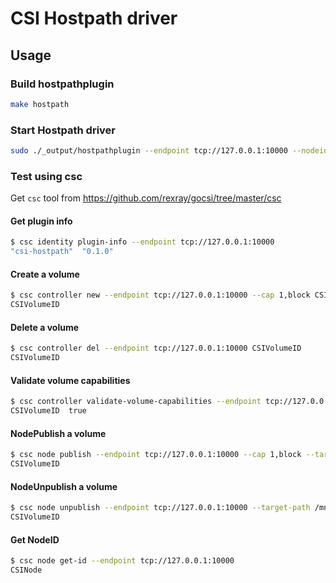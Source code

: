# CSI Hostpath driver

## Usage

### Build hostpathplugin

```bash
make hostpath
```

### Start Hostpath driver

```bash
sudo ./_output/hostpathplugin --endpoint tcp://127.0.0.1:10000 --nodeid CSINode -v=5
```

### Test using csc

Get ```csc``` tool from <https://github.com/rexray/gocsi/tree/master/csc>

#### Get plugin info

```bash
$ csc identity plugin-info --endpoint tcp://127.0.0.1:10000
"csi-hostpath"  "0.1.0"
```

#### Create a volume

```bash
$ csc controller new --endpoint tcp://127.0.0.1:10000 --cap 1,block CSIVolumeName
CSIVolumeID
```

#### Delete a volume

```bash
$ csc controller del --endpoint tcp://127.0.0.1:10000 CSIVolumeID
CSIVolumeID
```

#### Validate volume capabilities

```bash
$ csc controller validate-volume-capabilities --endpoint tcp://127.0.0.1:10000 --cap 1,block CSIVolumeID
CSIVolumeID  true
```

#### NodePublish a volume

```bash
$ csc node publish --endpoint tcp://127.0.0.1:10000 --cap 1,block --target-path /mnt/hostpath CSIVolumeID
CSIVolumeID
```

#### NodeUnpublish a volume

```bash
$ csc node unpublish --endpoint tcp://127.0.0.1:10000 --target-path /mnt/hostpath CSIVolumeID
CSIVolumeID
```

#### Get NodeID

```bash
$ csc node get-id --endpoint tcp://127.0.0.1:10000
CSINode
```
